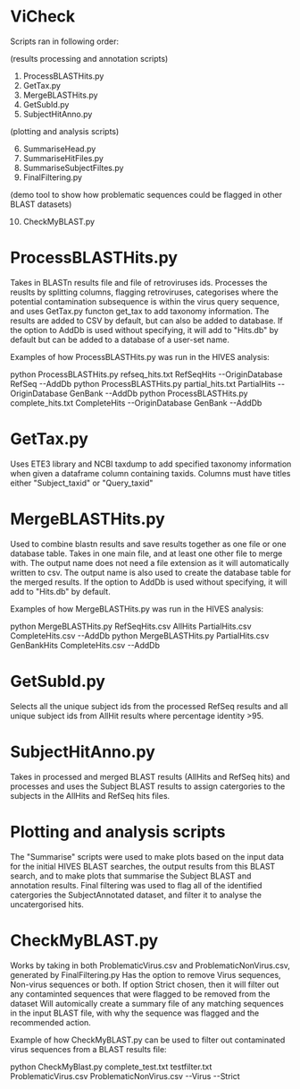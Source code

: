 # ViCheck

Scripts ran in following order:

(results processing and annotation scripts)

1. ProcessBLASTHits.py
2. GetTax.py
3. MergeBLASTHits.py
4. GetSubId.py
5. SubjectHitAnno.py
   
(plotting and analysis scripts)

6. SummariseHead.py
7. SummariseHitFiles.py
8. SummariseSubjectFiltes.py
9. FinalFiltering.py
    
(demo tool to show how problematic sequences could be flagged in other BLAST datasets)

10. CheckMyBLAST.py



# ProcessBLASTHits.py

Takes in BLASTn results file and file of retroviruses ids. Processes the reuslts by splitting columns, flagging retroviruses, categorises where the potential contamination subsequence is within the virus query sequence, and uses GetTax.py functon get_tax to add taxonomy information.
The results are added to CSV by default, but can also be added to database.
If the option to AddDb is used without specifying, it will add to "Hits.db" by default but can be added to a database of a user-set name.

Examples of how ProcessBLASTHits.py was run in the HIVES analysis:

python ProcessBLASTHits.py refseq_hits.txt RefSeqHits --OriginDatabase RefSeq --AddDb
python ProcessBLASTHits.py partial_hits.txt PartialHits  --OriginDatabase GenBank --AddDb
python ProcessBLASTHits.py complete_hits.txt CompleteHits --OriginDatabase GenBank --AddDb

# GetTax.py
Uses ETE3 library and NCBI taxdump to add specified taxonomy information when given a dataframe column containing taxids. Columns must have titles either "Subject_taxid" or "Query_taxid"

# MergeBLASTHits.py

Used to combine blastn results and save results together as one file or one database table. Takes in one main file, and at least one other file to merge with. 
The output name does not need a file extension as it will automatically written to csv. The output name is also used to create the database table for the merged results.
If the option to AddDb is used without specifying, it will add to "Hits.db" by default.


Examples of how MergeBLASTHits.py was run in the HIVES analysis:

python MergeBLASTHits.py RefSeqHits.csv AllHits PartialHits.csv CompleteHits.csv --AddDb
python MergeBLASTHits.py PartialHits.csv GenBankHits CompleteHits.csv --AddDb

# GetSubId.py
Selects all the unique subject ids from the processed RefSeq results and all unique subject ids from AllHit results where percentage identity >95. 

# SubjectHitAnno.py
Takes in processed and merged BLAST results (AllHits and RefSeq hits) and processes and uses the Subject BLAST results to assign catergories to the subjects in the AllHits and RefSeq hits files.

# Plotting and analysis scripts
The "Summarise" scripts were used to make plots based on the input data for the initial HIVES BLAST searches, the output results from this BLAST search, and to make plots that summarise the Subject BLAST and annotation results. 
Final filtering was used to flag all of the identified catergories the SubjectAnnotated dataset, and filter it to analyse the uncatergorised hits.

# CheckMyBLAST.py
Works by taking in both ProblematicVirus.csv and ProblematicNonVirus.csv, generated by FinalFiltering.py
Has the option to remove Virus sequences,  Non-virus sequences or both.
If option Strict chosen, then it will filter out any contaminted sequences that were flagged to be removed from the dataset
Will automically create a summary file of any matching sequences in the input BLAST file, with why the sequence was flagged and the recommended action.

Example of how CheckMyBLAST.py can be used to filter out contaminated virus sequences from a BLAST results file:

python CheckMyBlast.py complete_test.txt testfilter.txt ProblematicVirus.csv ProblematicNonVirus.csv --Virus --Strict
